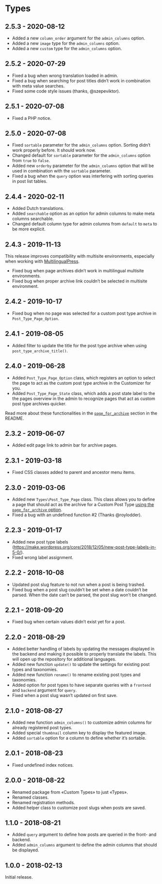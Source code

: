 # Types

## 2.5.3 - 2020-08-12

- Added a new `column_order` argument for the `admin_columns` option.
- Added a new `image` type for the `admin_columns` option.
- Added a new `custom` type for the `admin_columns` option.

## 2.5.2 - 2020-07-29

- Fixed a bug when wrong translation loaded in admin.
- Fixed a bug when searching for post titles didn’t work in combination with meta value searches.
- Fixed some code style issues (thanks, @szepeviktor).

## 2.5.1 - 2020-07-08

- Fixed a PHP notice.

## 2.5.0 - 2020-07-08

- Fixed `sortable` parameter for the `admin_columns` option. Sorting didn’t work properly before. It should work now.
- Changed default for `sortable` parameter for the `admin_columns` option from `true` to `false`.
- Added new `orderby` parameter for the `admin_columns` option that will be used in combination with the `sortable` parameter.
- Fixed a bug when the `query` option was interfering with sorting queries in post list tables.

## 2.4.4 - 2020-02-11

- Added Dutch translations.
- Added `searchable` option as an option for admin columns to make meta columns searchable.
- Changed default column type for admin columns from `default` to `meta` to be more explicit.

## 2.4.3 - 2019-11-13

This release improves compatibility with multisite environments, especially when working with [MultilingualPress](https://multilingualpress.de/).

- Fixed bug when page archives didn’t work in multilingual multisite environments.
- Fixed bug when proper archive link couldn’t be selected in multisite environment.

## 2.4.2 - 2019-10-17

- Fixed bug when no page was selected for a custom post type archive in `Post_Type_Page_Option`.

## 2.4.1 - 2019-08-05

- Added filter to update the title for the post type archive when using `post_type_archive_title()`.

## 2.4.0 - 2019-06-28

- Added `Post_Type_Page_Option` class, which registers an option to select the page to act as the custom post type archive in the Customizer for you.
- Added `Post_Type_Page_State` class, which adds a post state label to the the pages overview in the admin to recognize pages that act as custom post type archives quicker.

Read more about these functionalities in the [`page_for_archive`](https://github.com/mindkomm/types#page_for_archive) section in the README.

## 2.3.2 - 2019-06-07

- Added edit page link to admin bar for archive pages.

## 2.3.1 - 2019-03-18

- Fixed CSS classes added to parent and ancestor menu items.

## 2.3.0 - 2019-03-06

- Added new `Types\Post_Type_Page` class. This class allows you to define a page that should act as the archive for a Custom Post Type [using the `page_for_archive` option](https://github.com/mindkomm/types#page_for_archive).
- Fixed a bug with an undefined function #2 (Thanks @roylodder). 

## 2.2.3 - 2019-01-17

- Added new post type labels (<https://make.wordpress.org/core/2018/12/05/new-post-type-labels-in-5-0/>).
- Fixed wrong label assignment.

## 2.2.2 - 2018-10-08

- Updated post slug feature to not run when a post is being trashed.
- Fixed bug when a post slug couldn’t be set when a date couldn’t be parsed. When the date can’t be parsed, the post slug won’t be changed.

## 2.2.1 - 2018-09-20

- Fixed bug when certain values didn’t exist yet for a post.

## 2.2.0 - 2018-08-29

- Added better handling of labels by updating the messages displayed in the backend and making it possible to properly translate the labels. This will open up the repository for additional languages.
- Added new function `update()` to update the settings for existing post types and taxonomies.
- Added new function `rename()` to rename existing post types and taxonomies.
- Added option for post types to have separate queries with a `frontend` and `backend` argument for `query`.
- Fixed when a post slug wasn’t updated on first save.

## 2.1.0 - 2018-08-27

- Added new function `admin_columns()` to customize admin columns for already registered post types.
- Added special `thumbnail` column key to display the featured image.
- Added `sortable` option for a column to define whether it’s sortable.

## 2.0.1 - 2018-08-23

- Fixed undefined index notices.

## 2.0.0 - 2018-08-22

- Renamed package from «Custom Types» to just «Types».
- Renamed classes.
- Renamed registration methods.
- Added helper class to customize post slugs when posts are saved.

## 1.1.0 - 2018-08-21

- Added `query` argument to define how posts are queried in the front- and backend.
- Added `admin_columns` argument to define the admin columns that should be displayed.

## 1.0.0 - 2018-02-13

Initial release.
